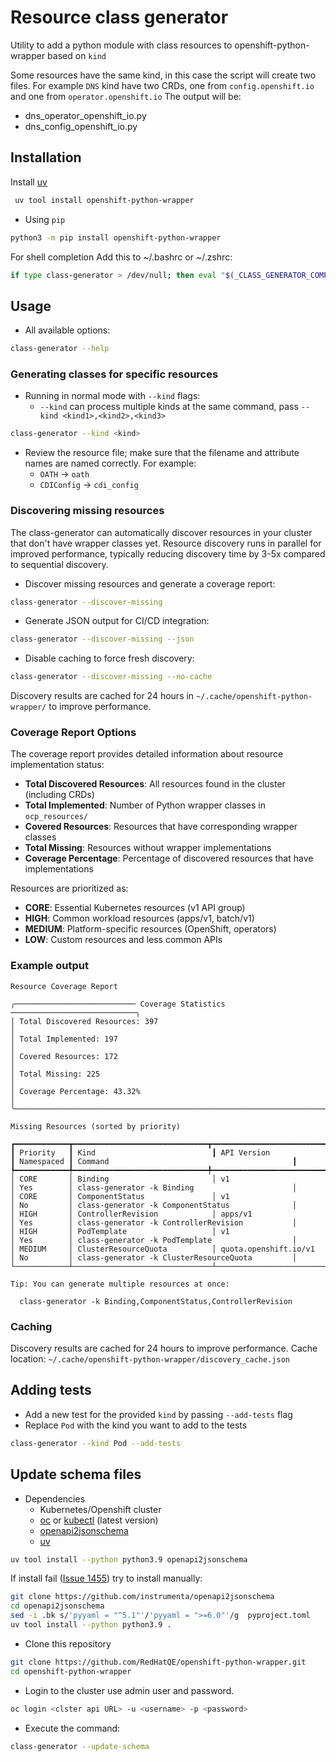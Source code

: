 # Resource class generator

Utility to add a python module with class resources to openshift-python-wrapper based on `kind`

Some resources have the same kind, in this case the script will create two files.
For example `DNS` kind have two CRDs, one from `config.openshift.io` and one from `operator.openshift.io`
The output will be:

- dns_operator_openshift_io.py
- dns_config_openshift_io.py

## Installation

Install [uv](https://github.com/astral-sh/uv)

```bash
 uv tool install openshift-python-wrapper
```

- Using `pip`

```bash
python3 -m pip install openshift-python-wrapper
```

For shell completion Add this to ~/.bashrc or ~/.zshrc:

```bash
if type class-generator > /dev/null; then eval "$(_CLASS_GENERATOR_COMPLETE=zsh_source class-generator)"; fi
```

## Usage

- All available options:

```bash
class-generator --help
```

### Generating classes for specific resources

- Running in normal mode with `--kind` flags:
  - `--kind` can process multiple kinds at the same command, pass `--kind <kind1>,<kind2>,<kind3>`

```bash
class-generator --kind <kind>
```

- Review the resource file; make sure that the filename and attribute names are named correctly. For example:
  - `OATH` -> `oath`
  - `CDIConfig` -> `cdi_config`

### Discovering missing resources

The class-generator can automatically discover resources in your cluster that don't have wrapper classes yet. Resource discovery runs in parallel for improved performance, typically reducing discovery time by 3-5x compared to sequential discovery.

- Discover missing resources and generate a coverage report:

```bash
class-generator --discover-missing
```

- Generate JSON output for CI/CD integration:

```bash
class-generator --discover-missing --json
```

- Disable caching to force fresh discovery:

```bash
class-generator --discover-missing --no-cache
```

Discovery results are cached for 24 hours in `~/.cache/openshift-python-wrapper/` to improve performance.

### Coverage Report Options

The coverage report provides detailed information about resource implementation status:

- **Total Discovered Resources**: All resources found in the cluster (including CRDs)
- **Total Implemented**: Number of Python wrapper classes in `ocp_resources/`
- **Covered Resources**: Resources that have corresponding wrapper classes
- **Total Missing**: Resources without wrapper implementations
- **Coverage Percentage**: Percentage of discovered resources that have implementations

Resources are prioritized as:
- **CORE**: Essential Kubernetes resources (v1 API group)
- **HIGH**: Common workload resources (apps/v1, batch/v1)
- **MEDIUM**: Platform-specific resources (OpenShift, operators)
- **LOW**: Custom resources and less common APIs

### Example output

```
Resource Coverage Report

╭─────────────────────────── Coverage Statistics ────────────────────────────╮
│ Total Discovered Resources: 397                                             │
│ Total Implemented: 197                                                      │
│ Covered Resources: 172                                                      │
│ Total Missing: 225                                                          │
│ Coverage Percentage: 43.32%                                                 │
╰─────────────────────────────────────────────────────────────────────────────╯

Missing Resources (sorted by priority)

┏━━━━━━━━━━━━┳━━━━━━━━━━━━━━━━━━━━━━━━━━━━━━┳━━━━━━━━━━━━━━━━━━━━━━━━━━━━━━━┳━━━━━━━━━━━━┳━━━━━━━━━━━━━━━━━━━━━━━━━━━━━━━━━━━━━━━━━━━━━━━━┓
┃ Priority   ┃ Kind                          ┃ API Version                   ┃ Namespaced ┃ Command                                         ┃
┡━━━━━━━━━━━━╇━━━━━━━━━━━━━━━━━━━━━━━━━━━━━━╇━━━━━━━━━━━━━━━━━━━━━━━━━━━━━━━╇━━━━━━━━━━━━╇━━━━━━━━━━━━━━━━━━━━━━━━━━━━━━━━━━━━━━━━━━━━━━━━━┩
│ CORE       │ Binding                       │ v1                            │ Yes        │ class-generator -k Binding                      │
│ CORE       │ ComponentStatus               │ v1                            │ No         │ class-generator -k ComponentStatus              │
│ HIGH       │ ControllerRevision            │ apps/v1                       │ Yes        │ class-generator -k ControllerRevision           │
│ HIGH       │ PodTemplate                   │ v1                            │ Yes        │ class-generator -k PodTemplate                  │
│ MEDIUM     │ ClusterResourceQuota          │ quota.openshift.io/v1         │ No         │ class-generator -k ClusterResourceQuota         │
└────────────┴───────────────────────────────┴───────────────────────────────┴────────────┴─────────────────────────────────────────────────┘

Tip: You can generate multiple resources at once:

  class-generator -k Binding,ComponentStatus,ControllerRevision
```

### Caching

Discovery results are cached for 24 hours to improve performance. Cache location: `~/.cache/openshift-python-wrapper/discovery_cache.json`

## Adding tests

- Add a new test for the provided `kind` by passing `--add-tests` flag
- Replace `Pod` with the kind you want to add to the tests

```bash
class-generator --kind Pod --add-tests
```

## Update schema files

- Dependencies
  - Kubernetes/Openshift cluster
  - [oc](https://mirror.openshift.com/pub/openshift-v4/x86_64/clients/ocp/stable/) or [kubectl](https://kubernetes.io/docs/tasks/tools/) (latest version)
  - [openapi2jsonschema](https://github.com/instrumenta/openapi2jsonschema)
  - [uv](https://github.com/astral-sh/uv)

```bash
uv tool install --python python3.9 openapi2jsonschema
```

If install fail ([Issue 1455](https://github.com/astral-sh/uv/issues/1455)) try to install manually:

```bash
git clone https://github.com/instrumenta/openapi2jsonschema
cd openapi2jsonschema
sed -i .bk s/'pyyaml = "^5.1"'/'pyyaml = ">=6.0"'/g  pyproject.toml
uv tool install --python python3.9 .
```

- Clone this repository

```bash
git clone https://github.com/RedHatQE/openshift-python-wrapper.git
cd openshift-python-wrapper
```

- Login to the cluster use admin user and password.

```bash
oc login <clster api URL> -u <username> -p <password>
```

- Execute the command:

```bash
class-generator --update-schema
```

